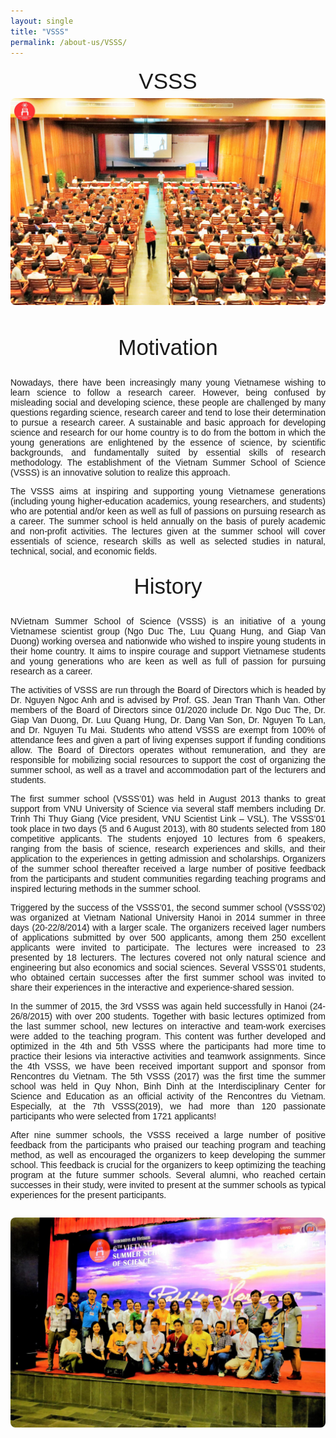 ```yaml
---
layout: single
title: "VSSS"
permalink: /about-us/VSSS/
---
```


<style>
  .home-container {
    text-align: center;
    font-family: sans-serif;
  }
  .main-heading {
    font-size: 2.5em;
    text-align: center;
    margin-top: 0.5em;
    margin-bottom: 0.2em;
  }
  .sub-heading {
    font-size: 1.2em;
    margin-bottom: 0.5em;
  }
  .date-location {
    margin-bottom: 1.5em;
  }
  .nav-button {
    display: inline-block;
    padding: 10px 20px;
    margin: 0 10px 20px 10px;
    background-color: #007bff;
    color: white;
    text-decoration: none;
    border-radius: 5px;
    border: none;
    cursor: pointer;
    font-size: 1em;
  }
  .nav-button:hover {
    background-color: #0056b3;
  }
  .home-image {
    max-width: 100%;
    height: auto;
    border-radius: 8px;
    margin-bottom: 2em;
  }
  .section {
    margin: 2em 0;
    text-align: justify;
  }
  .section img {
     max-width: 100%;
     height: auto;
     border-radius: 8px;
  }
  .section-button {
     margin-top: 1em;
  }
  .section ul {
     list-style-position: inside;
     text-align: justify;
     margin-bottom: 1.5em;
  }
  .section li {
     margin-bottom: 0.75em;
  }
  .numbered-list {
     list-style: none;          /* Remove default numbering */
     counter-reset: my-counter; /* Initialize a counter */
}
.numbered-list li::before {
     counter-increment: my-counter; /* Increment the counter for each list item */
     content: "(" counter(my-counter) ") "; /* Display the counter with parentheses */
     margin-right: 5px;      /* Add some space after the number */
     margin-bottom: 1.5em
}
</style>

<div class="home-container">
    <div class = "main-heading" >
        VSSS
    </div>
    <img src="/_pages/about-us/ourjourney.jpeg" alt="Students and lecturers at a past VSSS event" class="home-image">
    <div class = "main-heading" >
        Motivation
    </div>
    <div class = "section">
        <p>
            Nowadays, there have been increasingly many young Vietnamese wishing to learn science to follow a research career. However, being confused by misleading social and developing science, these people are challenged by many questions regarding science, research career and tend to lose their determination to pursue a research career. A sustainable and basic approach for developing science and research for our home country is to do from the bottom in which the young generations are enlightened by the essence of science, by scientific backgrounds, and fundamentally suited by essential skills of research methodology. The establishment of the Vietnam Summer School of Science (VSSS) is an innovative solution to realize this approach.
        </p>
        <p>
            The VSSS aims at inspiring and supporting young Vietnamese generations (including young higher-education academics, young researchers, and students) who are potential and/or keen as well as full of passions on pursuing research as a career. The summer school is held annually on the basis of purely academic and non-profit activities. The lectures given at the summer school will cover essentials of science, research skills as well as selected studies in natural, technical, social, and economic fields.
        </p>
    </div>
    <div class = "main-heading" >
        History
    </div>
    <div class = "section">
        <p>
            NVietnam Summer School of Science (VSSS) is an initiative of a young Vietnamese scientist group (Ngo Duc The, Luu Quang Hung, and Giap Van Duong) working oversea and nationwide who wished to inspire young students in their home country. It aims to inspire courage and support Vietnamese students and young generations who are keen as well as full of passion for pursuing research as a career.
        </p>
        <p>
            The activities of VSSS are run through the Board of Directors which is headed by Dr. Nguyen Ngoc Anh and is advised by Prof. GS. Jean Tran Thanh Van. Other members of the Board of Directors since 01/2020 include Dr. Ngo Duc The, Dr. Giap Van Duong, Dr. Luu Quang Hung, Dr. Dang Van Son, Dr. Nguyen To Lan, and Dr. Nguyen Tu Mai. Students who attend VSSS are exempt from 100% of attendance fees and given a part of living expenses support if funding conditions allow. The Board of Directors operates without remuneration, and they are responsible for mobilizing social resources to support the cost of organizing the summer school, as well as a travel and accommodation part of the lecturers and students.
        </p>
        <p>
            The first summer school (VSSS’01) was held in August 2013 thanks to great support from VNU University of Science via several staff members including Dr. Trinh Thi Thuy Giang (Vice president, VNU Scientist Link – VSL). The VSSS’01 took place in two days (5 and 6 August 2013), with 80 students selected from 180 competitive applicants. The students enjoyed 10 lectures from 6 speakers, ranging from the basis of science, research experiences and skills, and their application to the experiences in getting admission and scholarships. Organizers of the summer school thereafter received a large number of positive feedback from the participants and student communities regarding teaching programs and inspired lecturing methods in the summer school.
        </p>
        <p>
            Triggered by the success of the VSSS’01, the second summer school (VSSS’02) was organized at Vietnam National University Hanoi in 2014 summer in three days (20-22/8/2014) with a larger scale. The organizers received lager numbers of applications submitted by over 500 applicants, among them 250 excellent applicants were invited to participate. The lectures were increased to 23 presented by 18 lecturers. The lectures covered not only natural science and engineering but also economics and social sciences. Several VSSS’01 students, who obtained certain successes after the first summer school was invited to share their experiences in the interactive and experience-shared session.
        </p>
        <p>
            In the summer of 2015, the 3rd VSSS was again held successfully in Hanoi (24-26/8/2015) with over 200 students. Together with basic lectures optimized from the last summer school, new lectures on interactive and team-work exercises were added to the teaching program. This content was further developed and optimized in the 4th and 5th VSSS where the participants had more time to practice their lesions via interactive activities and teamwork assignments. Since the 4th VSSS, we have been received important support and sponsor from Rencontres du Vietnam. The 5th VSSS (2017) was the first time the summer school was held in Quy Nhon, Binh Dinh at the Interdisciplinary Center for Science and Education as an official activity of the Rencontres du Vietnam. Especially, at the 7th VSSS(2019), we had more than 120 passionate participants who were selected from 1721 applicants!
        </p>
        <p>
            After nine summer schools, the VSSS received a large number of positive feedback from the participants who praised our teaching program and teaching method, as well as encouraged the organizers to keep developing the summer school. This feedback is crucial for the organizers to keep optimizing the teaching program at the future summer schools. Several alumni, who reached certain successes in their study, were invited to present at the summer schools as typical experiences for the present participants.
        </p>
    </div>
    <img src="/_pages/about-us/vsss_1.jpg" alt="Students and lecturers at the 6th VSSS" class="home-image">
</div>